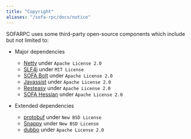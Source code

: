 ```yaml
---
title: "Copyright"
aliases: "/sofa-rpc/docs/notice"
---
```



SOFARPC uses some third-party open-source components which include but not limited to:

- Major dependencies
  - [Netty](https://github.com/netty/netty) under `Apache License 2.0`
  - [SLF4j](https://github.com/qos-ch/slf4j) under `MIT License`
  - [SOFA Bolt](https://github.com/sofastack/sofa-bolt) under `Apache License 2.0`
  - [Javassist](https://github.com/jboss-javassist/javassist) under `Apache License 2.0`
  - [Resteasy](https://github.com/resteasy/Resteasy) under `Apache License 2.0`
  - [SOFA Hessian](https://github.com/sofastack/sofa-hessian) under `Apache License 2.0`

- Extended dependencies
  - [protobuf](https://github.com/google/protobuf) under `New BSD License`
  - [Snappy](https://github.com/google/snappy) under `New BSD License`
  - [dubbo](https://github.com/alibaba/dubbo) under `Apache License 2.0`

